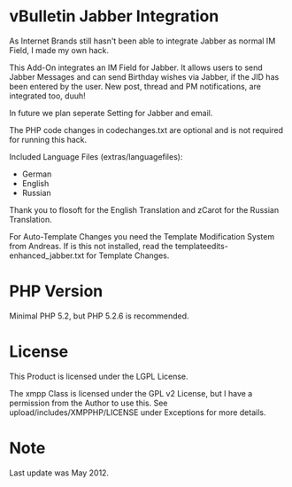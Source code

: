 # vBulletin Jabber Integration
As Internet Brands still hasn't been able to integrate Jabber as normal IM Field, I made my own hack.

This Add-On integrates an IM Field for Jabber. It allows users to send Jabber Messages and can send Birthday wishes via Jabber, if the JID has been entered by the user. New post, thread and PM notifications, are integrated too, duuh!

In future we plan seperate Setting for Jabber and email.

The PHP code changes in codechanges.txt are optional and is not required for running this hack.

Included Language Files (extras/languagefiles):

* German
* English
* Russian

Thank you to flosoft for the English Translation and zCarot for the Russian Translation.

For Auto-Template Changes you need the Template Modification System from Andreas. If is this not installed, read the templateedits-enhanced_jabber.txt for Template Changes.

# PHP Version
Minimal PHP 5.2, but PHP 5.2.6 is recommended.

# License
This Product is licensed under the LGPL License.

The xmpp Class is licensed under the GPL v2 License, but I have a permission from the Author to use this. See upload/includes/XMPPHP/LICENSE under Exceptions for more details.

# Note
Last update was May 2012.